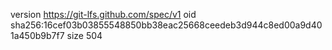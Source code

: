 version https://git-lfs.github.com/spec/v1
oid sha256:16cef03b03855548850bb38eac25668ceedeb3d944c8ed00a9d401a450b9b7f7
size 504
